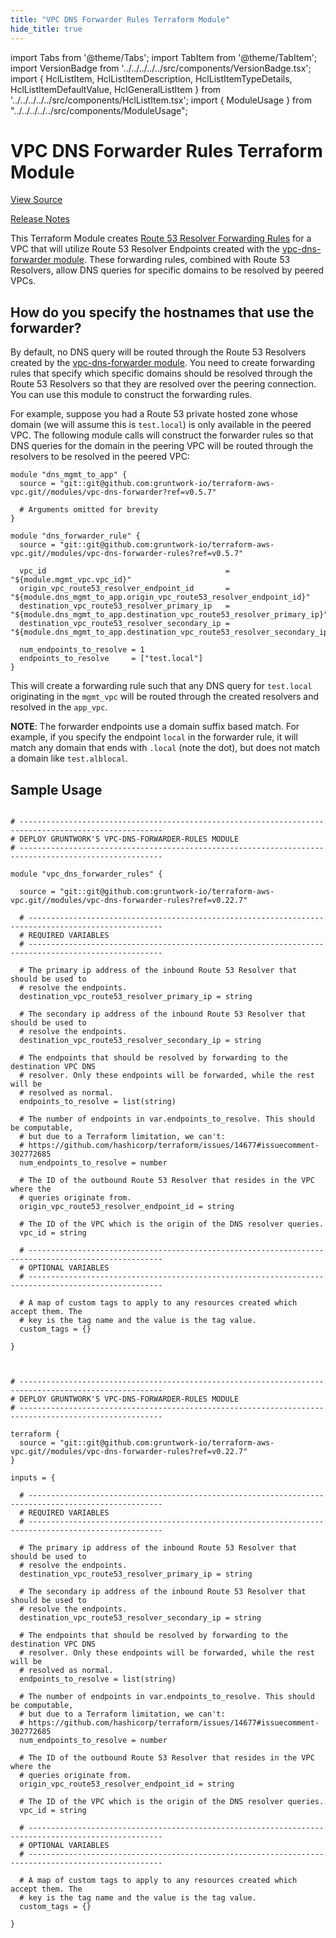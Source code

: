 ```yaml
---
title: "VPC DNS Forwarder Rules Terraform Module"
hide_title: true
---
```


import Tabs from '@theme/Tabs';
import TabItem from '@theme/TabItem';
import VersionBadge from '../../../../../src/components/VersionBadge.tsx';
import { HclListItem, HclListItemDescription, HclListItemTypeDetails, HclListItemDefaultValue, HclGeneralListItem } from '../../../../../src/components/HclListItem.tsx';
import { ModuleUsage } from "../../../../../src/components/ModuleUsage";

<VersionBadge repoTitle="VPC Modules" version="0.22.7" lastModifiedVersion="0.22.0"/>

# VPC DNS Forwarder Rules Terraform Module

<a href="https://github.com/gruntwork-io/terraform-aws-vpc/tree/main/modules/vpc-dns-forwarder-rules" className="link-button" title="View the source code for this module in GitHub.">View Source</a>

<a href="https://github.com/gruntwork-io/terraform-aws-vpc/releases/tag/v0.22.0" className="link-button" title="Release notes for only versions which impacted this module.">Release Notes</a>

This Terraform Module creates [Route 53 Resolver Forwarding
Rules](https://docs.aws.amazon.com/Route53/latest/DeveloperGuide/resolver-rules-managing.html) for a VPC that will
utilize Route 53 Resolver Endpoints created with the [vpc-dns-forwarder module](https://github.com/gruntwork-io/terraform-aws-vpc/tree/main/modules/vpc-dns-forwarder). These forwarding
rules, combined with Route 53 Resolvers, allow DNS queries for specific domains to be resolved by peered VPCs.

## How do you specify the hostnames that use the forwarder?

By default, no DNS query will be routed through the Route 53 Resolvers created by the [vpc-dns-forwarder
module](https://github.com/gruntwork-io/terraform-aws-vpc/tree/main/modules/vpc-dns-forwarder). You need to create forwarding rules that specify which specific domains should be
resolved through the Route 53 Resolvers so that they are resolved over the peering connection. You can use this module
to construct the forwarding rules.

For example, suppose you had a Route 53 private hosted zone whose domain (we will assume this is `test.local`) is only
available in the peered VPC. The following module calls will construct the forwarder rules so that DNS queries
for the domain in the peering VPC will be routed through the resolvers to be resolved in the peered VPC:

```hcl
module "dns_mgmt_to_app" {
  source = "git::git@github.com:gruntwork-io/terraform-aws-vpc.git//modules/vpc-dns-forwarder?ref=v0.5.7"

  # Arguments omitted for brevity
}

module "dns_forwarder_rule" {
  source = "git::git@github.com:gruntwork-io/terraform-aws-vpc.git//modules/vpc-dns-forwarder-rules?ref=v0.5.7"

  vpc_id                                        = "${module.mgmt_vpc.vpc_id}"
  origin_vpc_route53_resolver_endpoint_id       = "${module.dns_mgmt_to_app.origin_vpc_route53_resolver_endpoint_id}"
  destination_vpc_route53_resolver_primary_ip   = "${module.dns_mgmt_to_app.destination_vpc_route53_resolver_primary_ip}"
  destination_vpc_route53_resolver_secondary_ip = "${module.dns_mgmt_to_app.destination_vpc_route53_resolver_secondary_ip}"

  num_endpoints_to_resolve = 1
  endpoints_to_resolve     = ["test.local"]
}
```

This will create a forwarding rule such that any DNS query for `test.local` originating in the `mgmt_vpc` will be routed
through the created resolvers and resolved in the `app_vpc`.

**NOTE**: The forwarder endpoints use a domain suffix based match. For example, if you specify the endpoint `local` in the
forwarder rule, it will match any domain that ends with `.local` (note the dot), but does not match a domain like `test.alblocal`.

## Sample Usage

<Tabs>
<TabItem value="terraform" label="Terraform" default>

```hcl title="main.tf"

# ------------------------------------------------------------------------------------------------------
# DEPLOY GRUNTWORK'S VPC-DNS-FORWARDER-RULES MODULE
# ------------------------------------------------------------------------------------------------------

module "vpc_dns_forwarder_rules" {

  source = "git::git@github.com:gruntwork-io/terraform-aws-vpc.git//modules/vpc-dns-forwarder-rules?ref=v0.22.7"

  # ----------------------------------------------------------------------------------------------------
  # REQUIRED VARIABLES
  # ----------------------------------------------------------------------------------------------------

  # The primary ip address of the inbound Route 53 Resolver that should be used to
  # resolve the endpoints.
  destination_vpc_route53_resolver_primary_ip = string

  # The secondary ip address of the inbound Route 53 Resolver that should be used to
  # resolve the endpoints.
  destination_vpc_route53_resolver_secondary_ip = string

  # The endpoints that should be resolved by forwarding to the destination VPC DNS
  # resolver. Only these endpoints will be forwarded, while the rest will be
  # resolved as normal.
  endpoints_to_resolve = list(string)

  # The number of endpoints in var.endpoints_to_resolve. This should be computable,
  # but due to a Terraform limitation, we can't:
  # https://github.com/hashicorp/terraform/issues/14677#issuecomment-302772685
  num_endpoints_to_resolve = number

  # The ID of the outbound Route 53 Resolver that resides in the VPC where the
  # queries originate from.
  origin_vpc_route53_resolver_endpoint_id = string

  # The ID of the VPC which is the origin of the DNS resolver queries.
  vpc_id = string

  # ----------------------------------------------------------------------------------------------------
  # OPTIONAL VARIABLES
  # ----------------------------------------------------------------------------------------------------

  # A map of custom tags to apply to any resources created which accept them. The
  # key is the tag name and the value is the tag value.
  custom_tags = {}

}


```

</TabItem>
<TabItem value="terragrunt" label="Terragrunt" default>

```hcl title="terragrunt.hcl"

# ------------------------------------------------------------------------------------------------------
# DEPLOY GRUNTWORK'S VPC-DNS-FORWARDER-RULES MODULE
# ------------------------------------------------------------------------------------------------------

terraform {
  source = "git::git@github.com:gruntwork-io/terraform-aws-vpc.git//modules/vpc-dns-forwarder-rules?ref=v0.22.7"
}

inputs = {

  # ----------------------------------------------------------------------------------------------------
  # REQUIRED VARIABLES
  # ----------------------------------------------------------------------------------------------------

  # The primary ip address of the inbound Route 53 Resolver that should be used to
  # resolve the endpoints.
  destination_vpc_route53_resolver_primary_ip = string

  # The secondary ip address of the inbound Route 53 Resolver that should be used to
  # resolve the endpoints.
  destination_vpc_route53_resolver_secondary_ip = string

  # The endpoints that should be resolved by forwarding to the destination VPC DNS
  # resolver. Only these endpoints will be forwarded, while the rest will be
  # resolved as normal.
  endpoints_to_resolve = list(string)

  # The number of endpoints in var.endpoints_to_resolve. This should be computable,
  # but due to a Terraform limitation, we can't:
  # https://github.com/hashicorp/terraform/issues/14677#issuecomment-302772685
  num_endpoints_to_resolve = number

  # The ID of the outbound Route 53 Resolver that resides in the VPC where the
  # queries originate from.
  origin_vpc_route53_resolver_endpoint_id = string

  # The ID of the VPC which is the origin of the DNS resolver queries.
  vpc_id = string

  # ----------------------------------------------------------------------------------------------------
  # OPTIONAL VARIABLES
  # ----------------------------------------------------------------------------------------------------

  # A map of custom tags to apply to any resources created which accept them. The
  # key is the tag name and the value is the tag value.
  custom_tags = {}

}


```

</TabItem>
</Tabs>


<!-- ##DOCS-SOURCER-START
{
  "originalSources": [
    "https://github.com/gruntwork-io/terraform-aws-vpc/tree/main/modules/vpc-dns-forwarder-rules/readme.md",
    "https://github.com/gruntwork-io/terraform-aws-vpc/tree/main/modules/vpc-dns-forwarder-rules/variables.tf",
    "https://github.com/gruntwork-io/terraform-aws-vpc/tree/main/modules/vpc-dns-forwarder-rules/outputs.tf"
  ],
  "sourcePlugin": "module-catalog-api",
  "hash": "e0658ed4ef059caef7623a8ffd89f150"
}
##DOCS-SOURCER-END -->
